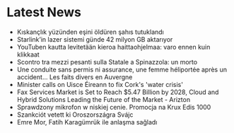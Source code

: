# Latest News
-  Kıskançlık yüzünden eşini öldüren şahıs tutuklandı
-  Starlink’in lazer sistemi günde 42 milyon GB aktarıyor
-  YouTuben kautta levitetään kieroa haittaohjelmaa: varo ennen kuin klikkaat
-  Scontro tra mezzi pesanti sulla Statale a Spinazzola: un morto
-  Une conduite sans permis ni assurance, une femme héliportée après un accident... Les faits divers en Auvergne
-  Minister calls on Uisce Éireann to fix Cork's 'water crisis'
-  Fax Services Market is Set to Reach $5.47 Billion by 2028, Cloud and Hybrid Solutions Leading the Future of the Market - Arizton
-  Sprawdzony mikrofon w niskiej cenie. Promocja na Krux Edis 1000
-  Szankciót vetett ki Oroszországra Svájc
-  Emre Mor, Fatih Karagümrük ile anlaşma sağladı

